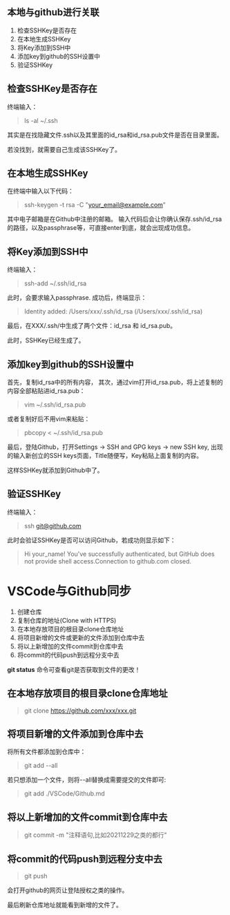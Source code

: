 ## 本地与github进行关联
1. 检查SSHKey是否存在
2. 在本地生成SSHKey
3. 将Key添加到SSH中
4. 添加key到github的SSH设置中
5. 验证SSHKey

## 检查SSHKey是否存在
终端输入：
> ls -al ~/.ssh

其实是在找隐藏文件.ssh以及其里面的id_rsa和id_rsa.pub文件是否在目录里面。

若没找到，就需要自己生成该SSHKey了。

## 在本地生成SSHKey
在终端中输入以下代码：
> ssh-keygen -t rsa -C "your_email@example.com"

其中电子邮箱是在Github中注册的邮箱。
输入代码后会让你确认保存.ssh/id_rsa的路径，以及passphrase等，可直接enter到底，就会出现成功信息。

## 将Key添加到SSH中
终端输入：
> ssh-add ~/.ssh/id_rsa

此时，会要求输入passphrase.
成功后，终端显示：
> Identity added: /Users/xxx/.ssh/id_rsa (/Users/xxx/.ssh/id_rsa)

最后，在XXX/.ssh/中生成了两个文件：id_rsa 和 id_rsa.pub。

此时，SSHKey已经生成了。

## 添加key到github的SSH设置中
首先，复制id_rsa中的所有内容，
其次，通过vim打开id_rsa.pub，将上述复制的内容全部粘贴进id_rsa.pub：
> vim ~/.ssh/id_rsa.pub

或者复制好后不用vim来粘贴：
> pbcopy < ~/.ssh/id_rsa.pub

最后，登陆Github，打开Settings -> SSH and GPG keys -> new SSH key, 出现的输入新创立的SSH keys页面，Title随便写，Key粘贴上面复制的内容。

这样SSHKey就添加到Github中了。

## 验证SSHKey
终端输入：
> ssh git@github.com

此时会验证SSHKey是否可以访问Github，若成功则显示如下：
> Hi your_name! You've successfully authenticated, but GitHub does not provide shell access.Connection to github.com closed.

# VSCode与Github同步

1. 创建仓库
2. 复制仓库的地址(Clone with HTTPS)
3. 在本地存放项目的根目录clone仓库地址
4. 将项目新增的文件或更新的文件添加到仓库中去
5. 将以上新增加的文件commit到仓库中去
6. 将commit的代码push到远程分支中去

**git status** 命令可查看git是否获取到文件的更改！

## 在本地存放项目的根目录clone仓库地址
> git clone https://github.com/xxx/xxx.git

## 将项目新增的文件添加到仓库中去
将所有文件都添加到仓库中：
> git add --all

若只想添加一个文件，则将--all替换成需要提交的文件即可:
> git add ./VSCode/Github.md

## 将以上新增加的文件commit到仓库中去
> git commit -m "注释语句,比如20211229之类的都行"

## 将commit的代码push到远程分支中去
> git push

会打开github的网页让登陆授权之类的操作。

最后刷新仓库地址就能看到新增的文件了。